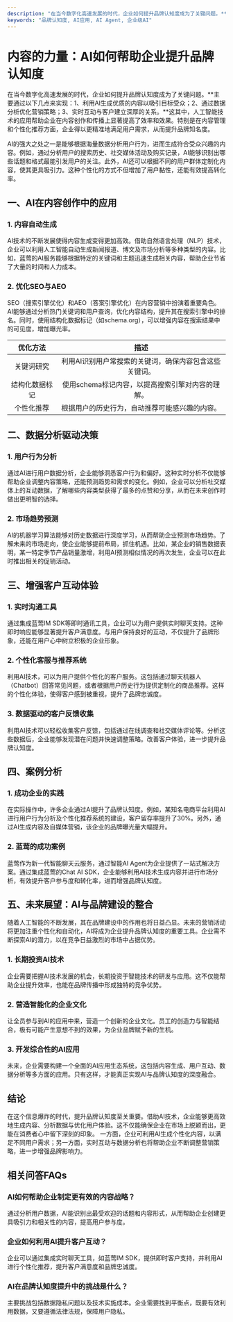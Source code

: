 ```yaml
---
description: "在当今数字化高速发展的时代，企业如何提升品牌认知度成为了关键问题。**主要通过以下几点来实现：1、利用AI生成优质的内容以吸引目标受众；2、通过数据分析优化营销策略；3、实时互动与客户建立深厚的关系。**这其中，人工智能技术的应用帮助企业在内容创作和传播上显著提高了效率和效果。特别是在内容管理和个性化推荐方面，企业得以更精准地满足用户需求，从而提升品牌知名度。"
keywords: "品牌认知度, AI应用, AI Agent, 企业级AI"
---
```

# 内容的力量：AI如何帮助企业提升品牌认知度

在当今数字化高速发展的时代，企业如何提升品牌认知度成为了关键问题。**主要通过以下几点来实现：1、利用AI生成优质的内容以吸引目标受众；2、通过数据分析优化营销策略；3、实时互动与客户建立深厚的关系。**这其中，人工智能技术的应用帮助企业在内容创作和传播上显著提高了效率和效果。特别是在内容管理和个性化推荐方面，企业得以更精准地满足用户需求，从而提升品牌知名度。

AI的强大之处之一是能够根据海量数据分析用户行为，进而生成符合受众兴趣的内容。例如，通过分析用户的搜索历史、社交媒体活动及购买记录，AI能够识别出哪些话题和格式最能引发用户的关注。此外，AI还可以根据不同的用户群体定制化内容，使其更具吸引力。这种个性化的方式不但增加了用户黏性，还能有效提高转化率。

## **一、AI在内容创作中的应用**

### **1. 内容自动生成**

AI技术的不断发展使得内容生成变得更加高效。借助自然语言处理（NLP）技术，企业可以利用人工智能自动生成新闻报道、博文及市场分析等多种类型的内容。比如，蓝莺的AI服务能够根据特定的关键词和主题迅速生成相关内容，帮助企业节省了大量的时间和人力成本。

### **2. 优化SEO与AEO**

SEO（搜索引擎优化）和AEO（答案引擎优化）在内容营销中扮演着重要角色。AI能够通过分析热门关键词和用户查询，优化内容结构，提升其在搜索引擎中的排名。同时，使用结构化数据标记（如schema.org），可以增强内容在搜索结果中的可见度，增加曝光率。

| 优化方法 | 描述 |
|:---:|:---:|
| 关键词研究 | 利用AI识别用户常搜索的关键词，确保内容包含这些关键词。 |
| 结构化数据标记 | 使用schema标记内容，以提高搜索引擎对内容的理解。 |
| 个性化推荐 | 根据用户的历史行为，自动推荐可能感兴趣的内容。 |

## **二、数据分析驱动决策**

### **1. 用户行为分析**

通过AI进行用户数据分析，企业能够洞悉客户行为和偏好。这种实时分析不仅能够帮助企业调整内容策略，还能预测趋势和需求的变化。例如，企业可以分析社交媒体上的互动数据，了解哪些内容类型获得了最多的点赞和分享，从而在未来创作时做出更明智的选择。

### **2. 市场趋势预测**

AI的机器学习算法能够对历史数据进行深度学习，从而帮助企业预测市场趋势。了解未来的市场走向，使企业能够提前布局，抓住机遇。比如，某企业的销售数据表明，某一特定季节产品销量激增，利用AI预测相似情况的再次发生，企业可以在此时推出相关的促销活动。

## **三、增强客户互动体验**

### **1. 实时沟通工具**

通过集成蓝莺IM SDK等即时通讯工具，企业可以为用户提供实时聊天支持。这种即时响应能够显著提升客户满意度。与用户保持良好的互动，不仅提升了品牌形象，还能在用户心中树立积极的企业形象。

### **2. 个性化客服与推荐系统**

利用AI技术，可以为用户提供个性化的客户服务。这包括通过聊天机器人（Chatbot）回答常见问题，或者根据用户历史行为提供定制化的商品推荐。这样的个性化体验，使得客户感到被重视，提升了品牌忠诚度。

### **3. 数据驱动的客户反馈收集**

利用AI技术可以轻松收集客户反馈，包括通过在线调查和社交媒体评论等。分析这些数据后，企业能够发现潜在问题并快速调整策略。改善客户体验，进一步提升品牌认知度。

## **四、案例分析**

### **1. 成功企业的实践**

在实际操作中，许多企业通过AI提升了品牌认知度。例如，某知名电商平台利用AI进行用户行为分析及个性化推荐系统的建设，客户留存率提升了30%。另外，通过AI生成内容及自媒体营销，该企业的品牌曝光量大幅提升。

### **2. 蓝莺的成功案例**

蓝莺作为新一代智能聊天云服务，通过智能AI Agent为企业提供了一站式解决方案。通过集成蓝莺的Chat AI SDK，企业能够利用AI技术生成内容并进行市场分析，有效提升客户参与度和转化率，进而增强品牌认知度。

## **五、未来展望：AI与品牌建设的整合**

随着人工智能的不断发展，其在品牌建设中的作用也将日益凸显。未来的营销活动将更加注重个性化和自动化，AI将成为企业提升品牌认知度的重要工具。企业需不断探索AI的潜力，以在竞争日益激烈的市场中占据优势。

### **1. 长期投资AI技术**

企业需要把握AI技术发展的机会，长期投资于智能技术的研发与应用。这不仅能帮助企业提升效率，也能在品牌传播中形成独特的竞争优势。

### **2. 营造智能化的企业文化**

让全员参与到AI的应用中来，营造一个创新的企业文化。员工的创造力与智能结合，极有可能产生意想不到的效果，为企业品牌赋予新的生机。

### **3. 开发综合性的AI应用**

未来，企业需要构建一个全面的AI应用生态系统，这包括内容生成、用户互动、数据分析等多方面的应用。只有这样，才能真正实现AI与品牌认知度的深度融合。

## **结论**

在这个信息爆炸的时代，提升品牌认知度至关重要。借助AI技术，企业能够更高效地生成内容、分析数据与优化用户体验。这不仅能确保企业在市场上脱颖而出，更能在消费者心中留下深刻的印象。 一方面，企业可利用AI生成个性化内容，以满足不同用户需求；另一方面，实时互动与数据分析也将帮助企业不断调整营销策略，进一步增强品牌影响力。

## **相关问答FAQs**

### **AI如何帮助企业制定更有效的内容战略？**
通过分析用户数据，AI能识别出最受欢迎的话题和内容形式，从而帮助企业创建更具吸引力和相关性的内容，提高用户参与度。

### **企业如何利用AI提升客户互动？**
企业可以通过集成实时聊天工具，如蓝莺IM SDK，提供即时客户支持，并利用AI进行个性化推荐，提升客户满意度和品牌忠诚度。

### **AI在品牌认知度提升中的挑战是什么？**
主要挑战包括数据隐私问题以及技术实施成本。企业需要找到平衡点，既要有效利用数据，又要遵循法律法规，保障用户隐私。
